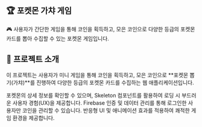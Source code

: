 ## 🏆 포켓몬 가챠 게임
 🎮 사용자가 간단한 게임을 통해 코인을 획득하고, 모은 코인으로 다양한 등급의 포켓몬 카드를 뽑아 수집할 수 있는 포켓몬 게임입니다.

## 🌟 프로젝트 소개

이 프로젝트는 사용자가 미니 게임을 통해 코인을 획득하고, 모은 코인으로 **포켓몬 뽑기(가챠)**를 진행하여 다양한 등급의 포켓몬 카드를 수집하는 웹 애플리케이션입니다.

포켓몬의 상세 정보를 확인할 수 있으며,
Skeleton 컴포넌트를 활용하여 로딩 시 부드러운 사용자 경험(UX)을 제공합니다.
Firebase 인증 및 데이터 관리를 통해 로그인한 사용자만 코인을 관리할 수 있습니다.
반응형 UI 및 애니메이션 효과를 적용하여 쾌적한 게임 환경을 제공합니다.
